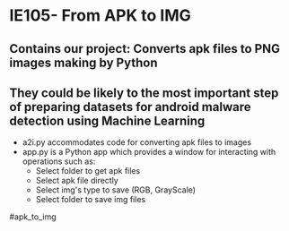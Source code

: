 <h1>IE105- From APK to IMG</h1> 
<h2>Contains our project: Converts apk files to PNG images making by Python</h2>
<h2>They could be likely to the most important step of preparing datasets for android malware detection using Machine Learning</h2>
<ul>
  <li>a2i.py accommodates code for converting apk files to images </li>
  <li>app.py is a Python app which provides a window for interacting with operations such as:<br>
    <ul>
        <li>Select folder to get apk files</li>
        <li>Select apk file directly</li>
        <li>Select img's type to save (RGB, GrayScale)</li>
        <li>Select folder to save img files</li>
    </ul>
    </li> 
</ul>
#apk_to_img

